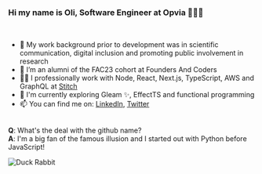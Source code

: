 ### Hi my name is Oli, Software Engineer at Opvia 🧑🏾‍💻
<br />

- 💾 My work background prior to development was in scientific communication, digital inclusion and promoting public involvement in research
- 🙌 I’m an alumni of the FAC23 cohort at Founders And Coders
- 💪🏽 I professionally work with Node, React, Next.js, TypeScript, AWS and GraphQL at [Stitch](https://www.stitchhealth.co/)
- 🌱 I'm currently exploring Gleam ✨,  EffectTS and functional programming
- 📫 You can find me on: [LinkedIn](https://www.linkedin.com/in/olilukejones), [Twitter](https://twitter.com/duck_rabbit_py)
<br />
<b>Q</b>: What's the deal with the github name?
<br />
<b>A</b>: I'm a big fan of the famous illusion and I started out with Python before JavaScript!

![Duck Rabbit](https://static.independent.co.uk/s3fs-public/thumbnails/image/2016/02/14/12/duck-rabbit.png?width=250)
<br />
